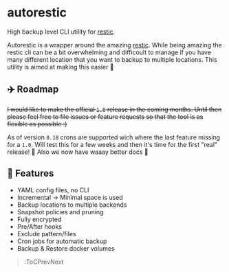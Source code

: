 # autorestic

High backup level CLI utility for [restic](https://restic.net/).

Autorestic is a wrapper around the amazing [restic](https://restic.net/). While being amazing the restic cli can be a bit overwhelming and difficoult to manage if you have many different location that you want to backup to multiple locations. This utility is aimed at making this easier 🙂

<!-- ![Sketch](./docs/Sketch.png) -->

## ✈️ Roadmap

~~I would like to make the official `1.0` release in the coming months. Until then please feel free to file issues or feature requests so that the tool is as flexible as possible :)~~

As of version `0.18` crons are supported wich where the last feature missing for a `1.0`. Will test this for a few weeks and then it's time for the first "real" release! 🎉 Also we now have waaay better docs 📒

## 🌈 Features

- YAML config files, no CLI
- Incremental -> Minimal space is used
- Backup locations to multiple backends
- Snapshot policies and pruning
- Fully encrypted
- Pre/After hooks
- Exclude pattern/files
- Cron jobs for automatic backup
- Backup & Restore docker volumes

> :ToCPrevNext
